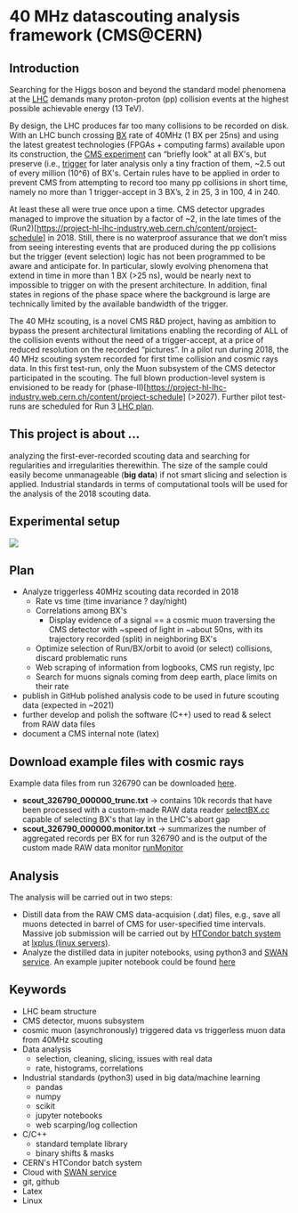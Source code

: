 # 40 MHz datascouting analysis framework (CMS@CERN)   

## Introduction 
Searching for the Higgs boson and beyond the standard model phenomena at the [LHC](https://home.cern/science/accelerators/large-hadron-collider) demands many proton-proton (pp) collision events at the highest possible achievable energy (13 TeV).

By design, the LHC produces far too many collisions to be recorded on disk. With an LHC bunch crossing [BX](https://lhc-machine-outreach.web.cern.ch/lhc-machine-outreach/beam.htm) rate of 40MHz (1 BX per 25ns) and using the latest greatest technologies (FPGAs + computing farms) available upon its construction, the [CMS experiment](https://cms.cern/detector) can “briefly look" at all BX's, but preserve (i.e., [trigger](https://cms.cern/detector/triggering-and-data-acquisition]) for later analysis only a tiny fraction of them, ~2.5 out of every million (10^6) of BX's. Certain rules have to be applied in order to prevent CMS from attempting to record too many pp collisions in short time, namely no more than 1 trigger-accept in 3 BX’s, 2 in 25, 3 in 100, 4 in 240. 

At least these all were true once upon a time. CMS detector upgrades managed to improve the situation by a factor of ~2, in the late times of the (Run2)[https://project-hl-lhc-industry.web.cern.ch/content/project-schedule] in 2018. Still, there is no waterproof assurance that we don’t miss from seeing interesting events that are produced during the pp collisions but the trigger (event selection) logic has not been programmed to be aware and anticipate for. In particular, slowly evolving phenomena that extend in time in more than 1 BX (>25 ns), would be nearly next to impossible to trigger on with the present architecture. In addition, final states in regions of the phase space where the background is large are technically limited by the available bandwidth of the trigger. 

The 40 MHz scouting, is a novel CMS R&D project, having as ambition to bypass the present architectural limitations enabling the recording of ALL of the collision events without the need of a trigger-accept, at a price of reduced resolution on the recorded “pictures”. In a pilot run during 2018, the 40 MHz scouting system recorded for first time collision and cosmic rays data. In this first test-run, only the Muon subsystem of the CMS detector participated in the scouting. The full blown production-level system is envisioned to be ready for (phase-II)[https://project-hl-lhc-industry.web.cern.ch/content/project-schedule] (>2027). Further pilot test-runs are scheduled for Run 3 [LHC plan](https://lhc-commissioning.web.cern.ch/lhc-commissioning/schedule/LHC-long-term.htm).

## This project is about ...
analyzing the first-ever-recorded scouting data and searching for regularities and irregularities therewithin. The size of the sample could  easily become unmanageable (**big data**) if not smart slicing and selection is applied. Industrial standards in terms of computational tools will be used for the analysis of the 2018 scouting data.  

## Experimental setup
<img src = http://theofil.web.cern.ch/theofil/dataScout/dscout_intro.png></img>

##  Plan
* Analyze triggerless 40MHz scouting data recorded in 2018
    * Rate vs time (time invariance ? day/night)
    * Correlations among BX's
        * Display evidence of a signal == a cosmic muon traversing the CMS detector with ~speed of light in ~about 50ns, with its trajectory recorded (split) in neighboring BX's
    * Optimize selection of Run/BX/orbit to avoid (or select) collisions, discard problematic runs
    * Web scraping of information from logbooks, CMS run registy, lpc
    * Search for muons signals coming from deep earth, place limits on their rate 
* publish in GitHub polished analysis code to be used in future scouting data (expected in ~2021)
* further develop and polish the software (C++) used to read & select from RAW data files
* document a CMS internal note (latex)

## Download example files with cosmic rays 
Example data files from run 326790 can be downloaded [here](https://theofil.web.cern.ch/theofil/dataScout/index.php).
* **scout_326790_000000_trunc.txt**  -> contains 10k records that have been processed with a custom-made RAW data reader [selectBX.cc](https://github.com/theofil/dscout/blob/master/readBinary/selectBX.cc) capable of selecting BX's that lay in the LHC's abort gap
* **scout_326790_000000.monitor.txt** -> summarizes the number of aggregated records per BX for run 326790 and is the output of the custom made RAW data monitor [runMonitor](https://github.com/theofil/dscout/blob/master/readBinary/runMonitor.cc)

## Analysis
The analysis will be carried out in two steps:
* Distill data from the RAW CMS data-acquision (.dat) files, e.g., save all muons detected in barrel of CMS for user-specified time intervals. Massive job submission will be carried out by [HTCondor batch system](http://information-technology.web.cern.ch/services/fe/lxbatch/howto/quickstart-guide-htcondor) at [lxplus (linux servers)](http://information-technology.web.cern.ch/services/lxplus-service).
* Analyze the distilled data in jupiter notebooks, using python3 and [SWAN service](https://swan.web.cern.ch/).
An example jupiter notebook could be found [here](https://github.com/theofil/dscout/blob/master/analysis/exampleAnalysis.ipynb)

## Keywords  
* LHC beam structure
* CMS detector, muons subsystem
* cosmic muon  (asynchronously) triggered data vs triggerless muon data from 40MHz scouting
* Data analysis 
   * selection, cleaning, slicing, issues with real data
   * rate, histograms, correlations
* Industrial standards (python3) used in big data/machine learning 
   * pandas
   * numpy 
   * scikit
   * jupyter notebooks
   * web scarping/log collection 
* C/C++ 
   * standard template library 
   * binary shifts & masks
* CERN's HTCondor batch system
* Cloud with [SWAN service](https://swan.web.cern.ch/)
* git, github 
* Latex
* Linux
